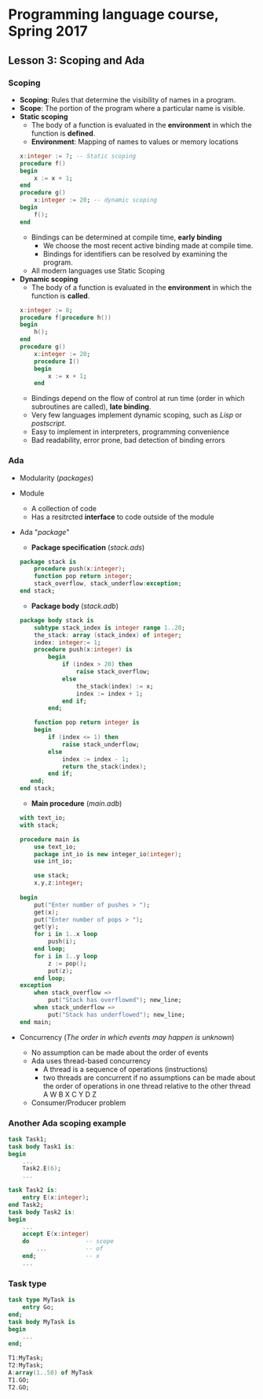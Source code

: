 # Programming language course, Spring 2017

## Lesson 3: Scoping and Ada

### Scoping
- **Scoping**: Rules that determine the visibility of names in a program.
- **Scope**: The portion of the program where a particular name is visible.
- **Static scoping**
    - The body of a function is evaluated in the **environment** 
    in which the function is **defined**.
	- **Environment**: Mapping of names to values or memory locations
	```ada
	x:integer := 7; -- Static scoping
	procedure f()
	begin
		x := x + 1;
	end
	procedure g()
		x:integer := 20; -- dynamic scoping
	begin
		f();
	end
	```
    - Bindings can be determined at compile time, **early binding**
        - We choose the most recent active binding made at compile time.
        - Bindings for identifiers can be resolved by examining the program.
    - All modern languages use Static Scoping
- **Dynamic scoping**
    - The body of a function is evaluated in the **environment** 
    in which the function is **called**.
    ```ada
    x:integer := 8;
    procedure f(procedure h())
    begin
        h();
    end
    procedure g()
        x:integer := 20;
        procedure I()
        begin
            x := x + 1;
        end
    ```
    - Bindings depend on the flow of control at run time (order in which subroutines are called), **late binding**.
    - Very few languages implement dynamic scoping, such as *Lisp* or *postscript*.
    - Easy to implement in interpreters, programming convenience
    - Bad readability, error prone, bad detection of binding errors

### Ada
- Modularity (*packages*)
- Module
	- A collection of code
	- Has a resitrcted **interface** to code outside of the module
- Ada "*package*"
	- **Package specification** (*stack.ads*)
    
	```ada
	package stack is
        procedure push(x:integer);
        function pop return integer;
        stack_overflow, stack_underflow:exception;
	end stack;
	```
	- **Package body** (*stack.adb*)
    
    ```ada
    package body stack is
        subtype stack_index is integer range 1..20;
        the_stack: array (stack_index) of integer;
        index: integer:= 1;
        procedure push(x:integer) is
            begin
                if (index > 20) then
                    raise stack_overflow;
                else
                    the_stack(index) := x;
                    index := index + 1;
                end if;
            end;

        function pop return integer is
        begin
            if (index <= 1) then
                raise stack_underflow;
            else
                index := index - 1;
                return the_stack(index);
            end if;
       end;
    end stack;
	```
	- **Main procedure** (*main.adb*)
    
	```ada
	with text_io;
	with stack;
	
	procedure main is
        use text_io;
        package int_io is new integer_io(integer);
        use int_io;

        use stack;
        x,y,z:integer;
	  
	begin
        put("Enter number of pushes > ");
        get(x);
        put("Enter number of pops > ");
        get(y);
        for i in 1..x loop
            push(i);
        end loop;
        for i in 1..y loop
            z := pop();
            put(z);
        end loop;
	exception
        when stack_overflow =>
            put("Stack has overflowed"); new_line;
        when stack_underflow =>
            put("Stack has underflowed"); new_line;
	end main;
	```
- Concurrency (*The order in which events may happen is unknown*)
	- No assumption can be made about the order of events
	- Ada uses thread-based concurrency
		- A thread is a sequence of operations (instructions)
		- two threads are concurrent if no assumptions can be made 
		  about the order of operations in one thread relative to the other thread
		  A		W
		  B		X
		  C		Y
		  D		Z
	- Consumer/Producer problem
    
### Another Ada scoping example
```ada
task Task1;
task body Task1 is:
begin
    ...
    Task2.E(6);
    ...

task Task2 is:
    entry E(x:integer);
end Task2;
task body Task2 is:
begin
    ...
    accept E(x:integer)
    do                -- scope
        ...           -- of
    end;              -- x
    ...
```

### Task type
```ada
task type MyTask is
    entry Go;
end;
task body MyTask is
begin
    ...
end;

T1:MyTask;
T2:MyTask;
A:array(1..50) of MyTask
T1.GO;
T2.GO;
```